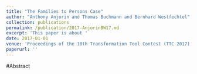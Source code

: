 ```yaml
---
title: "The Families to Persons Case"
author: "Anthony Anjorin and Thomas Buchmann and Bernhard Westfechtel"
collection: publications
permalink: /publication/2017-AnjorinBW17.md
excerpt: 'This paper is about '
date: 2017-01-01
venue: 'Proceedings of the 10th Transformation Tool Contest (TTC 2017), co-located with the 2017 Software Technologies: Applications and Foundations (STAF 2017), Marburg, Germany, July 21, 2017'
paperurl: ''
---
```


#Abstract
